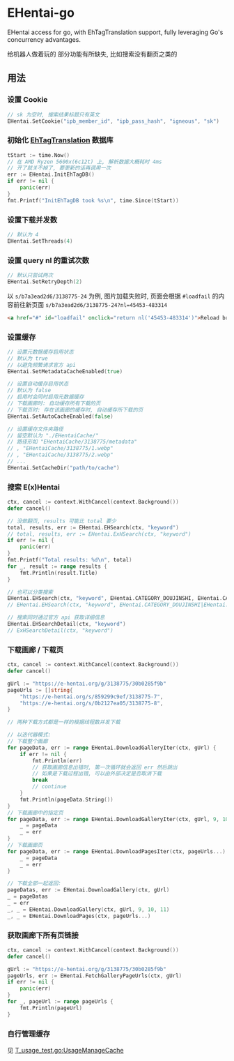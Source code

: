 # EHentai-go

EHentai access for go, with EhTagTranslation support, fully leveraging Go's concurrency advantages.

给机器人做着玩的 部分功能有所缺失, 比如搜索没有翻页之类的

## 用法

### 设置 Cookie

```go
// sk 为空时, 搜索结果标题只有英文
EHentai.SetCookie("ipb_member_id", "ipb_pass_hash", "igneous", "sk")
```

### 初始化 [EhTagTranslation](github.com/EhTagTranslation/Database) 数据库

```go
tStart := time.Now()
// 在 AMD Ryzen 5600x(6c12t) 上, 解析数据大概耗时 4ms
// 开了就关不掉了, 要更新的话再调用一次
err := EHentai.InitEhTagDB()
if err != nil {
    panic(err)
}
fmt.Printf("InitEhTagDB took %s\n", time.Since(tStart))
```

### 设置下载并发数

```go
// 默认为 4
EHentai.SetThreads(4)
```

### 设置 query nl 的重试次数

```go
// 默认只尝试两次
EHentai.SetRetryDepth(2)
```

以 `s/b7a3ead2d6/3138775-24` 为例, 图片加载失败时, 页面会根据 `#loadfail` 的内容前往新页面 `s/b7a3ead2d6/3138775-24?nl=45453-483314`

```html
<a href="#" id="loadfail" onclick="return nl('45453-483314')">Reload broken image</a>
```

### 设置缓存

```go
// 设置元数据缓存启用状态
// 默认为 true
// 以避免频繁请求官方 api
EHentai.SetMetadataCacheEnabled(true)

// 设置自动缓存启用状态
// 默认为 false
// 启用时会同时启用元数据缓存
// 下载画廊时: 自动缓存所有下载的页
// 下载页时: 存在该画廊的缓存时, 自动缓存所下载的页
EHentai.SetAutoCacheEnabled(false)

// 设置缓存文件夹路径
// 留空默认为 "./EHentaiCache/"
// 路径形如 "EHentaiCache/3138775/metadata"
// , "EHentaiCache/3138775/1.webp"
// , "EHentaiCache/3138775/2.webp"
// ...
EHentai.SetCacheDir("path/to/cache")
```

### 搜索 E(x)Hentai

```go
ctx, cancel := context.WithCancel(context.Background())
defer cancel()

// 没做翻页, results 可能比 total 要少
total, results, err := EHentai.EHSearch(ctx, "keyword")
// total, results, err := EHentai.ExHSearch(ctx, "keyword")
if err != nil {
    panic(err)
}
fmt.Printf("Total results: %d\n", total)
for _, result := range results {
    fmt.Println(result.Title)
}

// 也可以分类搜索
EHentai.EHSearch(ctx, "keyword", EHentai.CATEGORY_DOUJINSHI, EHentai.CATEGORY_MANGA)
// EHentai.EHSearch(ctx, "keyword", EHentai.CATEGORY_DOUJINSHI|EHentai.CATEGORY_MANGA)

// 搜索同时通过官方 api 获取详细信息
EHentai.EHSearchDetail(ctx, "keyword")
// ExHSearchDetail(ctx, "keyword")
```

### 下载画廊 / 下载页

```go
ctx, cancel := context.WithCancel(context.Background())
defer cancel()

gUrl := "https://e-hentai.org/g/3138775/30b0285f9b"
pageUrls := []string{
    "https://e-hentai.org/s/859299c9ef/3138775-7",
    "https://e-hentai.org/s/0b2127ea05/3138775-8",
}

// 两种下载方式都是一样的根据线程数并发下载

// 以迭代器模式:
// 下载整个画廊
for pageData, err := range EHentai.DownloadGalleryIter(ctx, gUrl) {
    if err != nil {
        fmt.Println(err)
        // 获取画廊信息出错时, 第一次循环就会返回 err 然后跳出
        // 如果是下载过程出错, 可以由外部决定是否取消下载
        break
        // continue
    }
    fmt.Println(pageData.String())
}
// 下载画廊中的指定页
for pageData, err := range EHentai.DownloadGalleryIter(ctx, gUrl, 9, 10, 11) {
    _ = pageData
    _ = err
}
// 下载画廊页
for pageData, err := range EHentai.DownloadPagesIter(ctx, pageUrls...) {
    _ = pageData
    _ = err
}

// 下载全部一起返回:
pageDatas, err := EHentai.DownloadGallery(ctx, gUrl)
_ = pageDatas
_ = err
_, _ = EHentai.DownloadGallery(ctx, gUrl, 9, 10, 11)
_, _ = EHentai.DownloadPages(ctx, pageUrls...)
```

### 获取画廊下所有页链接

```go
ctx, cancel := context.WithCancel(context.Background())
defer cancel()

gUrl := "https://e-hentai.org/g/3138775/30b0285f9b"
pageUrls, err := EHentai.FetchGalleryPageUrls(ctx, gUrl)
if err != nil {
    panic(err)
}
for _, pageUrl := range pageUrls {
    fmt.Println(pageUrl)
}
```

### 自行管理缓存

见 [T_usage_test.go:UsageManageCache](T_usage_test.go#L160)
